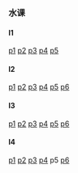 ### 水课

#### l1

[p1](l1p1.c) [p2](l1p2.c) [p3](l1p3.c) [p4](l1p4.c) [p5](l1p5.c)

#### l2

[p1](l2p1.c) [p2](l2p2.c) [p3](l2p3.c) [p4](l2p4.c) [p5](l2p5.c) [p6](l2p6.c)

#### l3

[p1](l3p1.c) [p2](l3p2.c) [p3](l3p3.c) [p4](l3p4.c) [p5](l3p5.c) [p6](l3p6.c)

#### l4

[p1](l4p1.c) [p2](l4p2.c) [p3](l4p3.c) [p4](l4p4.c) p5 [p6](l4p6.c)
